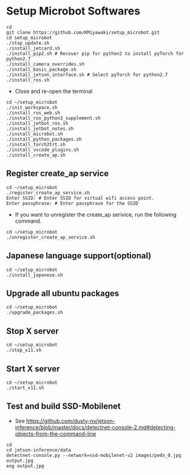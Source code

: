 # Setup Microbot Softwares

```shell
cd
git clone https://github.com/KMiyawaki/setup_microbot.git
cd setup_microbot
./stop_update.sh
./install_jetcard.sh
./install_pip2.sh # Recover pip for python2 to install pyTorch for python2.7
./install_camera_overrides.sh
./install_basic_package.sh
./install_jetson_interface.sh # Select pyTorch for python2.7
./install_ros.sh
```

- Close and re-open the terminal

```shell
cd ~/setup_microbot
./init_workspace.sh
./install_ros_web.sh
./install_ros_python3_supplement.sh
./install_jetbot_ros.sh
./install_jetbot_notes.sh
./install_microbot.sh
./install_python_packages.sh
./install_torch2trt.sh
./install_vscode_plugins.sh
./install_create_ap.sh
```

## Register create_ap service

```shell
cd ~/setup_microbot
./register_create_ap_service.sh
Enter SSID: # Enter SSID for virtual wifi access point.
Enter passphrase: # Enter passphrase for the SSID
```

- If you want to unregister the create_ap serivice, run the following command.

```shell
cd ~/setup_microbot
./unregister_create_ap_service.sh
```

## Japanese language support(optional)

```shell
cd ~/setup_microbot
./install_japanese.sh
```

## Upgrade all ubuntu packages

```shell
cd ~/setup_microbot
./upgrade_packages.sh
```

## Stop X server

```shell
cd ~/setup_microbot
./stop_x11.sh
```

## Start X server

```shell
cd ~/setup_microbot
./start_x11.sh
```

## Test and build SSD-Mobilenet

- See https://github.com/dusty-nv/jetson-inference/blob/master/docs/detectnet-console-2.md#detecting-objects-from-the-command-line

```shell
cd
cd jetson-inference/data
detectnet-console.py --network=ssd-mobilenet-v2 images/peds_0.jpg output.jpg
eog output.jpg
```
